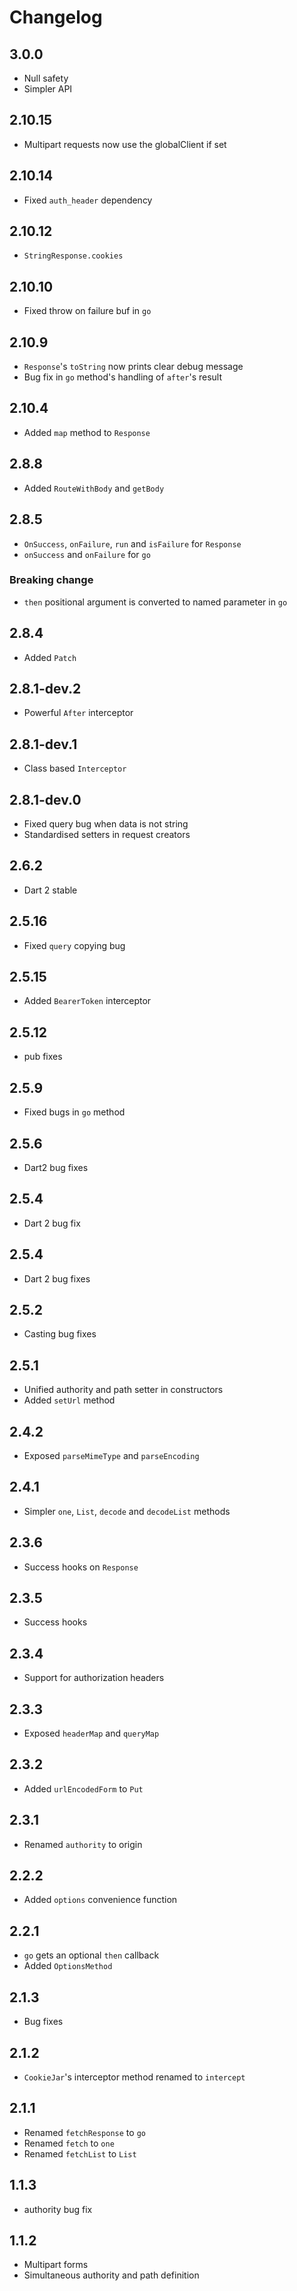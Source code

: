 # Changelog

## 3.0.0

+ Null safety
+ Simpler API

## 2.10.15

+ Multipart requests now use the globalClient if set

## 2.10.14

+ Fixed `auth_header` dependency

## 2.10.12

+ `StringResponse.cookies`

## 2.10.10

+ Fixed throw on failure buf in `go`

## 2.10.9

+ `Response`'s `toString` now prints clear debug message
+ Bug fix in `go` method's handling of `after`'s result

## 2.10.4

+ Added `map` method to `Response`

## 2.8.8

+ Added `RouteWithBody` and `getBody`

## 2.8.5

+ `OnSuccess`, `onFailure`, `run` and `isFailure` for `Response`
+ `onSuccess` and `onFailure` for `go`

### Breaking change

+ `then` positional argument is converted to named parameter in `go`

## 2.8.4

+ Added `Patch`

## 2.8.1-dev.2

+ Powerful `After` interceptor

## 2.8.1-dev.1

+ Class based `Interceptor`

## 2.8.1-dev.0

+ Fixed query bug when data is not string
+ Standardised setters in request creators

## 2.6.2

+ Dart 2 stable

## 2.5.16

+ Fixed `query` copying bug

## 2.5.15

+ Added `BearerToken` interceptor

## 2.5.12

+ pub fixes

## 2.5.9

+ Fixed bugs in `go` method

## 2.5.6

+ Dart2 bug fixes

## 2.5.4

+ Dart 2 bug fix

## 2.5.4

+ Dart 2 bug fixes

## 2.5.2

+ Casting bug fixes

## 2.5.1

+ Unified authority and path setter in constructors
+ Added `setUrl` method

## 2.4.2

+ Exposed `parseMimeType` and `parseEncoding`

## 2.4.1

+ Simpler `one`, `List`, `decode` and `decodeList` methods

## 2.3.6

+ Success hooks on `Response`

## 2.3.5

+ Success hooks

## 2.3.4

+ Support for authorization headers

## 2.3.3

+ Exposed `headerMap` and `queryMap`

## 2.3.2

+ Added `urlEncodedForm` to `Put`

## 2.3.1

+ Renamed `authority` to origin

## 2.2.2

+ Added `options` convenience function

## 2.2.1

+ `go` gets an optional `then` callback
+ Added `OptionsMethod`

## 2.1.3

+ Bug fixes

## 2.1.2

+ `CookieJar`'s interceptor method renamed to `intercept`

## 2.1.1

+ Renamed `fetchResponse` to `go`
+ Renamed `fetch` to `one`
+ Renamed `fetchList` to `List`

## 1.1.3

+ authority bug fix

## 1.1.2

+ Multipart forms
+ Simultaneous authority and path definition
